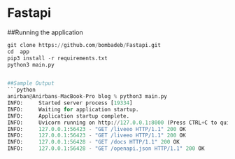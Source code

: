 # Fastapi

##Running the application

```python
git clone https://github.com/bombadeb/Fastapi.git
cd  app
pip3 install -r requirements.txt
python3 main.py


##Sample Output
```python
anirban@Anirbans-MacBook-Pro blog % python3 main.py
INFO:     Started server process [19334]
INFO:     Waiting for application startup.
INFO:     Application startup complete.
INFO:     Uvicorn running on http://127.0.0.1:8000 (Press CTRL+C to quit)
INFO:     127.0.0.1:56423 - "GET /liveeo HTTP/1.1" 200 OK
INFO:     127.0.0.1:56423 - "GET /liveeo HTTP/1.1" 200 OK
INFO:     127.0.0.1:56428 - "GET /docs HTTP/1.1" 200 OK
INFO:     127.0.0.1:56428 - "GET /openapi.json HTTP/1.1" 200 OK
```
